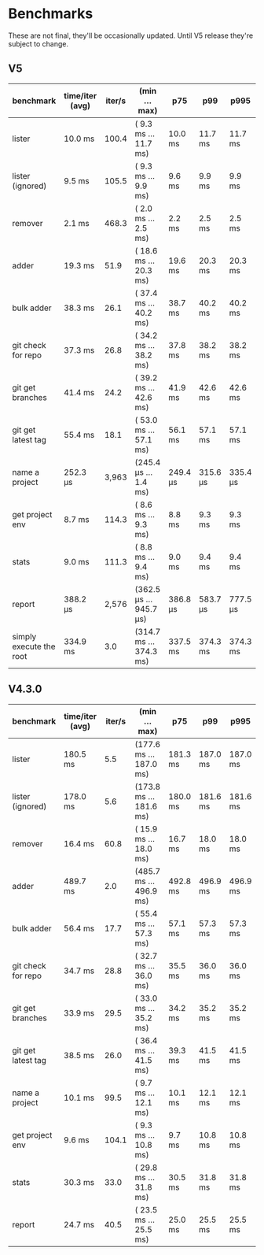 # Benchmarks

These are not final, they'll be occasionally updated. Until V5 release they're subject to change.

## V5

| benchmark               | time/iter (avg) | iter/s | (min … max)           | p75      | p99      | p995     |
| ----------------------- | --------------- | ------ | --------------------- | -------- | -------- | -------- |
| lister                  | 10.0 ms         | 100.4  | ( 9.3 ms … 11.7 ms)   | 10.0 ms  | 11.7 ms  | 11.7 ms  |
| lister (ignored)        | 9.5 ms          | 105.5  | ( 9.3 ms … 9.9 ms)    | 9.6 ms   | 9.9 ms   | 9.9 ms   |
| remover                 | 2.1 ms          | 468.3  | ( 2.0 ms … 2.5 ms)    | 2.2 ms   | 2.5 ms   | 2.5 ms   |
| adder                   | 19.3 ms         | 51.9   | ( 18.6 ms … 20.3 ms)  | 19.6 ms  | 20.3 ms  | 20.3 ms  |
| bulk adder              | 38.3 ms         | 26.1   | ( 37.4 ms … 40.2 ms)  | 38.7 ms  | 40.2 ms  | 40.2 ms  |
| git check for repo      | 37.3 ms         | 26.8   | ( 34.2 ms … 38.2 ms)  | 37.8 ms  | 38.2 ms  | 38.2 ms  |
| git get branches        | 41.4 ms         | 24.2   | ( 39.2 ms … 42.6 ms)  | 41.9 ms  | 42.6 ms  | 42.6 ms  |
| git get latest tag      | 55.4 ms         | 18.1   | ( 53.0 ms … 57.1 ms)  | 56.1 ms  | 57.1 ms  | 57.1 ms  |
| name a project          | 252.3 µs        | 3,963  | (245.4 µs … 1.4 ms)   | 249.4 µs | 315.6 µs | 335.4 µs |
| get project env         | 8.7 ms          | 114.3  | ( 8.6 ms … 9.3 ms)    | 8.8 ms   | 9.3 ms   | 9.3 ms   |
| stats                   | 9.0 ms          | 111.3  | ( 8.8 ms … 9.4 ms)    | 9.0 ms   | 9.4 ms   | 9.4 ms   |
| report                  | 388.2 µs        | 2,576  | (362.5 µs … 945.7 µs) | 386.8 µs | 583.7 µs | 777.5 µs |
| simply execute the root | 334.9 ms        | 3.0    | (314.7 ms … 374.3 ms) | 337.5 ms | 374.3 ms | 374.3 ms |

## V4.3.0

| benchmark          | time/iter (avg) | iter/s | (min … max)           | p75      | p99      | p995     |
| ------------------ | --------------- | ------ | --------------------- | -------- | -------- | -------- |
| lister             | 180.5 ms        | 5.5    | (177.6 ms … 187.0 ms) | 181.3 ms | 187.0 ms | 187.0 ms |
| lister (ignored)   | 178.0 ms        | 5.6    | (173.8 ms … 181.6 ms) | 180.0 ms | 181.6 ms | 181.6 ms |
| remover            | 16.4 ms         | 60.8   | ( 15.9 ms … 18.0 ms)  | 16.7 ms  | 18.0 ms  | 18.0 ms  |
| adder              | 489.7 ms        | 2.0    | (485.7 ms … 496.9 ms) | 492.8 ms | 496.9 ms | 496.9 ms |
| bulk adder         | 56.4 ms         | 17.7   | ( 55.4 ms … 57.3 ms)  | 57.1 ms  | 57.3 ms  | 57.3 ms  |
| git check for repo | 34.7 ms         | 28.8   | ( 32.7 ms … 36.0 ms)  | 35.5 ms  | 36.0 ms  | 36.0 ms  |
| git get branches   | 33.9 ms         | 29.5   | ( 33.0 ms … 35.2 ms)  | 34.2 ms  | 35.2 ms  | 35.2 ms  |
| git get latest tag | 38.5 ms         | 26.0   | ( 36.4 ms … 41.5 ms)  | 39.3 ms  | 41.5 ms  | 41.5 ms  |
| name a project     | 10.1 ms         | 99.5   | ( 9.7 ms … 12.1 ms)   | 10.1 ms  | 12.1 ms  | 12.1 ms  |
| get project env    | 9.6 ms          | 104.1  | ( 9.3 ms … 10.8 ms)   | 9.7 ms   | 10.8 ms  | 10.8 ms  |
| stats              | 30.3 ms         | 33.0   | ( 29.8 ms … 31.8 ms)  | 30.5 ms  | 31.8 ms  | 31.8 ms  |
| report             | 24.7 ms         | 40.5   | ( 23.5 ms … 25.5 ms)  | 25.0 ms  | 25.5 ms  | 25.5 ms  |
